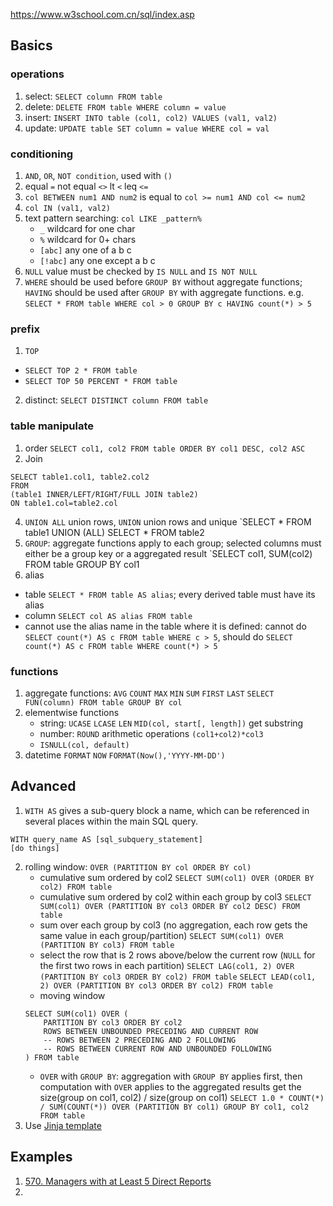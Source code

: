 https://www.w3school.com.cn/sql/index.asp
## Basics

### operations
1. select: `SELECT column FROM table`
3. delete: `DELETE FROM table WHERE column = value`
4. insert: `INSERT INTO table (col1, col2) VALUES (val1, val2)`
5. update: `UPDATE table SET column = value WHERE col = val`

### conditioning
1. `AND`, `OR`, `NOT condition`, used with `()`
2. equal `=`     not equal `<>`    lt `<`    leq `<=`
3. `col BETWEEN num1 AND num2` is equal to `col >= num1 AND col <= num2`
4. `col IN (val1, val2)`
5. text pattern searching: `col LIKE _pattern%`   
    - `_` wildcard for one char
    - `%` wildcard for 0+ chars
    - `[abc]` any one of a b c
    - `[!abc]` any one except a b c
6. `NULL` value must be checked by `IS NULL` and `IS NOT NULL`
7. `WHERE` should be used before `GROUP BY` without aggregate functions;
   `HAVING` should be used after `GROUP BY` with aggregate functions. e.g.
   `SELECT * FROM table WHERE col > 0 GROUP BY c HAVING count(*) > 5`

### prefix
1. `TOP`
  - `SELECT TOP 2 * FROM table`
  - `SELECT TOP 50 PERCENT * FROM table`
2. distinct: `SELECT DISTINCT column FROM table`

### table manipulate
1. order `SELECT col1, col2 FROM table ORDER BY col1 DESC, col2 ASC`
2. Join
```
SELECT table1.col1, table2.col2
FROM
(table1 INNER/LEFT/RIGHT/FULL JOIN table2)
ON table1.col=table2.col
```
4. `UNION ALL` union rows, `UNION` union rows and unique
   `SELECT * FROM table1 UNION (ALL) SELECT * FROM table2
6. `GROUP`: aggregate functions apply to each group; selected columns must either be a group key or a aggregated result
   `SELECT col1, SUM(col2) FROM table GROUP BY col1
8. alias
  - table `SELECT * FROM table AS alias`; every derived table must have its alias
  - column `SELECT col AS alias FROM table`
  - cannot use the alias name in the table where it is defined: cannot do 
    `SELECT count(*) AS c FROM table WHERE c > 5`, should do
    ``SELECT count(*) AS c FROM table WHERE count(*) > 5``
### functions
1. aggregate functions: `AVG` `COUNT` `MAX` `MIN` `SUM` `FIRST` `LAST` 
   `SELECT FUN(column) FROM table GROUP BY col`
2. elementwise functions
   - string: `UCASE` `LCASE` `LEN` `MID(col, start[, length])` get substring
   - number: `ROUND` arithmetic operations `(col1+col2)*col3`
   - `ISNULL(col, default)`
3. datetime  `FORMAT` `NOW`    `FORMAT(Now(),'YYYY-MM-DD')`

## Advanced

1. `WITH AS` gives a sub-query block a name, which can be referenced in several places within the main SQL query.
```
WITH query_name AS [sql_subquery_statement]
[do things]
```
2. rolling window: `OVER (PARTITION BY col ORDER BY col)`
   - cumulative sum ordered by col2
     `SELECT SUM(col1) OVER (ORDER BY col2) FROM table`
   - cumulative sum ordered by col2 within each group by col3
     `SELECT SUM(col1) OVER (PARTITION BY col3 ORDER BY col2 DESC) FROM table`
   - sum over each group by col3 (no aggregation, each row gets the same value in each group/partition)
     `SELECT SUM(col1) OVER (PARTITION BY col3) FROM table`
   - select the row that is 2 rows above/below the current row (`NULL` for the first two rows in each partition)
     `SELECT LAG(col1, 2) OVER (PARTITION BY col3 ORDER BY col2) FROM table`
     `SELECT LEAD(col1, 2) OVER (PARTITION BY col3 ORDER BY col2) FROM table`
   - moving window
	```
	SELECT SUM(col1) OVER (
		PARTITION BY col3 ORDER BY col2
		ROWS BETWEEN UNBOUNDED PRECEDING AND CURRENT ROW
		-- ROWS BETWEEN 2 PRECEDING AND 2 FOLLOWING
		-- ROWS BETWEEN CURRENT ROW AND UNBOUNDED FOLLOWING
	) FROM table
    ```
   - `OVER` with `GROUP BY`: aggregation with `GROUP BY` applies first, then computation with `OVER` applies to the aggregated results
     get the size(group on col1, col2) / size(group on col1)
     `SELECT 1.0 * COUNT(*) / SUM(COUNT(*)) OVER (PARTITION BY col1) GROUP BY col1, col2 FROM table`
1. Use [Jinja template](https://docs.getdbt.com/guides/using-jinja)

## Examples
1. [570. Managers with at Least 5 Direct Reports](https://leetcode.com/problems/managers-with-at-least-5-direct-reports/)
2. 


